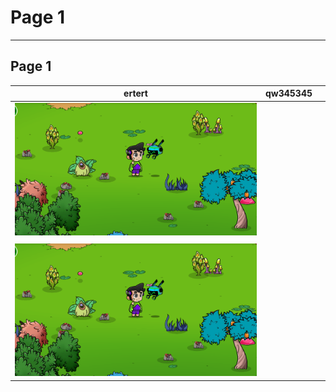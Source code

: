 # Page 1

***

## Page 1

<table><thead><tr><th>ertert</th><th>qw345345</th><th data-hidden></th></tr></thead><tbody><tr><td><img src=".gitbook/assets/Captura de pantalla 2022-10-18 112614.png" alt=""></td><td></td><td></td></tr><tr><td></td><td></td><td></td></tr><tr><td><img src=".gitbook/assets/Captura de pantalla 2022-10-18 112614.png" alt=""></td><td></td><td></td></tr></tbody></table>

<img src=".gitbook/assets/file.drawing.svg" alt="" class="gitbook-drawing">
